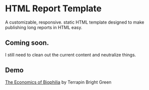 # HTML Report Template

A customizable, responsive. static HTML template designed to make publishing long reports in HTML easy.

## Coming soon. 

I still need to clean out the current content and neutralize things.

## Demo

[The Economics of Biophilia](http://www.terrapinbrightgreen.com/reports/the-economics-of-biophilia/) by Terrapin Bright Green
